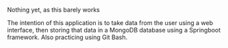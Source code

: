 Nothing yet, as this barely works

The intention of this application is to take data from the user using a web interface, then storing that data in a MongoDB database using a Springboot framework.
Also practicing using Git Bash.
